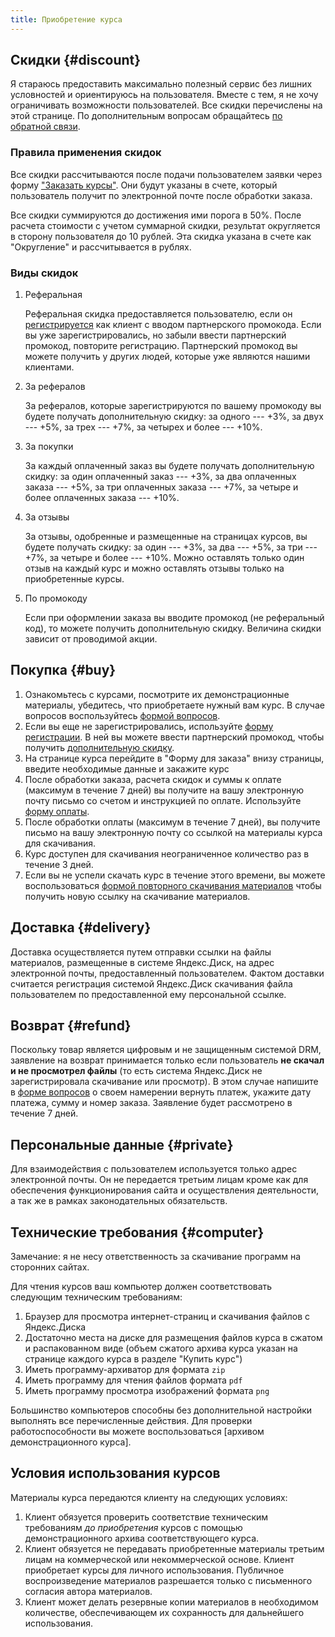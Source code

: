 ```yaml
---
title: Приобретение курса
---
```


## Скидки {#discount}

Я стараюсь предоставить максимально полезный сервис без лишних
условностей и ориентируюсь на пользователя.  Вместе с тем, я не хочу
ограничивать возможности пользователей.  Все скидки перечислены на
этой странице.  По дополнительным вопросам обращайтесь [по обратной
связи](/feedback.html#feedback).

### Правила применения скидок

Все скидки рассчитываются после подачи пользователем заявки через
форму ["Заказать курсы"](/feedback.html#order_courses).  Они будут
указаны в счете, который пользователь получит по электронной почте
после обработки заказа.

Все скидки суммируются до достижения ими порога в 50%.  После расчета
стоимости с учетом суммарной скидки, результат округляется в сторону
пользователя до 10 рублей.  Эта скидка указана в счете как
"Округление" и рассчитывается в рублях.

### Виды скидок

1. Реферальная <a id="referer"></a>

   Реферальная скидка предоставляется пользователю, если он
   [регистрируется](/feedback.html#submit) как клиент с вводом
   партнерского промокода.  Если вы уже зарегистрировались, но забыли
   ввести партнерский промокод, повторите регистрацию.  Партнерский
   промокод вы можете получить у других людей, которые уже являются
   нашими клиентами.

2. За рефералов <a id="referals"></a>

   За рефералов, которые зарегистрируются по вашему промокоду вы
   будете получать дополнительную скидку: за одного --- +3%, за двух
   --- +5%, за трех --- +7%, за четырех и более --- +10%.

3. За покупки

   За каждый оплаченный заказ вы будете получать дополнительную
   скидку: за один оплаченный заказ --- +3%, за два оплаченных заказа
   --- +5%, за три оплаченных заказа --- +7%, за четыре и более
   оплаченных заказа --- +10%.

4. За отзывы

   За отзывы, одобренные и размещенные на страницах курсов, вы будете
   получать скидку: за один --- +3%, за два --- +5%, за три --- +7%,
   за четыре и более --- +10%.  Можно оставлять только один отзыв на
   каждый курс и можно оставлять отзывы только на приобретенные курсы.

5. По промокоду

   Если при оформлении заказа вы вводите промокод (не реферальный
   код), то можете получить дополнительную скидку.  Величина скидки
   зависит от проводимой акции.

## Покупка {#buy}

1. Ознакомьтесь с курсами, посмотрите их демонстрационные материалы,
   убедитесь, что приобретаете нужный вам курс.  В случае вопросов
   воспользуйтесь [формой вопросов](/feedback.html#other).
2. Если вы еще не зарегистрировались, используйте [форму
   регистрации](/feedback.html#submit).  В ней вы можете ввести
   партнерский промокод, чтобы получить [дополнительную
   скидку](#discounts).
3. На странице курса перейдите в "Форму для заказа" внизу страницы,
   введите необходимые данные и закажите курс
4. После обработки заказа, расчета скидок и суммы к оплате (максимум в
   течение 7 дней) вы получите на вашу электронную почту письмо со
   счетом и инструкцией по оплате.  Используйте [форму
   оплаты](/feedback.html#payment).
5. После обработки оплаты (максимум в течение 7 дней), вы получите
   письмо на вашу электронную почту со ссылкой на материалы курса для
   скачивания.
6. Курс доступен для скачивания неограниченное количество раз в
   течение 3 дней.
7. Если вы не успели скачать курс в течение этого времени, вы можете
   воспользоваться [формой повторного скачивания
   материалов](/feedback.html#get_again) чтобы получить новую ссылку
   на скачивание материалов.

## Доставка {#delivery}

Доставка осуществляется путем отправки ссылки на файлы материалов,
размещенные в системе Яндекс.Диск, на адрес электронной почты,
предоставленный пользователем.  Фактом доставки считается регистрация
системой Яндекс.Диск скачивания файла пользователем по предоставленной
ему персональной ссылке.

## Возврат {#refund}

Поскольку товар является цифровым и не защищенным системой DRM,
заявление на возврат принимается только если пользователь **не скачал
и не просмотрел файлы** (то есть система Яндекс.Диск не
зарегистрировала скачивание или просмотр).  В этом случае напишите в
[форме вопросов](/feedback.html#other) о своем намерении вернуть
платеж, укажите дату платежа, сумму и номер заказа.  Заявление будет
рассмотрено в течение 7 дней.

## Персональные данные {#private}

Для взаимодействия с пользователем используется только адрес
электронной почты.  Он не передается третьим лицам кроме как для
обеспечения функционирования сайта и осуществления деятельности, а так
же в рамках законодательных обязательств.

## Технические требования {#computer}

Замечание: я не несу ответственность за скачивание программ на
сторонних сайтах.

Для чтения курсов ваш компьютер должен соответствовать следующим
техническим требованиям:
1. Браузер для просмотра интернет-страниц и скачивания файлов с
   Яндекс.Диска
2. Достаточно места на диске для размещения файлов курса в
   сжатом и распакованном виде (объем сжатого архива курса указан на
   странице каждого курса в разделе "Купить курс")
3. Иметь программу-архиватор для формата `zip`
4. Иметь программу для чтения файлов формата `pdf`
5. Иметь программу просмотра изображений формата `png`

Большинство компьютеров способны без дополнительной настройки
выполнять все перечисленные действия.  Для проверки работоспособности
вы можете воспользоваться [архивом демонстрационного курса].

## Условия использования курсов

Материалы курса передаются клиенту на следующих условиях:
1. Клиент обязуется проверить соответствие техническим требованиям *до
   приобретения* курсов с помощью демонстрационного архива
   соответствующего курса.
2. Клиент обязуется не передавать приобретенные материалы третьим
   лицам на коммерческой или некоммерческой основе.  Клиент
   приобретает курсы для личного использования.  Публичное
   воспроизведение материалов разрешается только с письменного
   согласия автора материалов.
3. Клиент может делать резервные копии материалов в необходимом
   количестве, обеспечивающем их сохранность для дальнейшего
   использования.

